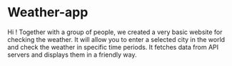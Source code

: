 # Weather-app

Hi ! 
Together with a group of people, we created a very basic website for checking the weather.
It will allow you to enter a selected city in the world and check the weather in specific time periods. 
It fetches data from API servers and displays them in a friendly way.
